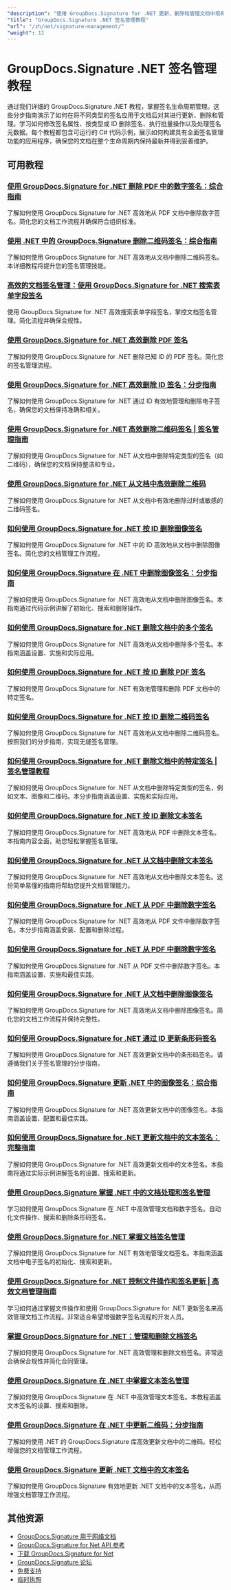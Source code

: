 ```yaml
---
"description": "使用 GroupDocs.Signature for .NET 更新、删除和管理文档中现有签名的完整教程。"
"title": "GroupDocs.Signature .NET 签名管理教程"
"url": "/zh/net/signature-management/"
"weight": 12
---
```


# GroupDocs.Signature .NET 签名管理教程

通过我们详细的 GroupDocs.Signature .NET 教程，掌握签名生命周期管理。这些分步指南演示了如何在将不同类型的签名应用于文档后对其进行更新、删除和管理。学习如何修改签名属性、按类型或 ID 删除签名、执行批量操作以及处理签名元数据。每个教程都包含可运行的 C# 代码示例，展示如何构建具有全面签名管理功能的应用程序，确保您的文档在整个生命周期内保持最新并得到妥善维护。

## 可用教程

### [使用 GroupDocs.Signature for .NET 删除 PDF 中的数字签名：综合指南](./delete-digital-signature-pdf-groupdocs-signature-net/)
了解如何使用 GroupDocs.Signature for .NET 高效地从 PDF 文档中删除数字签名。简化您的文档工作流程并确保符合组织标准。

### [使用 .NET 中的 GroupDocs.Signature 删除二维码签名：综合指南](./delete-qr-code-signatures-groupdocs-net/)
了解如何使用 GroupDocs.Signature for .NET 高效地从文档中删除二维码签名。本详细教程将提升您的签名管理技能。

### [高效的文档签名管理：使用 GroupDocs.Signature for .NET 搜索表单字段签名](./document-signature-management-groupdocs-net/)
使用 GroupDocs.Signature for .NET 高效搜索表单字段签名，掌控文档签名管理。简化流程并确保合规性。

### [使用 GroupDocs.Signature for .NET 高效删除 PDF 签名](./delete-pdf-signatures-groupdocs-dotnet/)
了解如何使用 GroupDocs.Signature for .NET 删除已知 ID 的 PDF 签名。简化您的签名管理流程。

### [使用 GroupDocs.Signature for .NET 高效删除 ID 签名：分步指南](./delete-signature-id-groupdocs-signature-net/)
了解如何使用 GroupDocs.Signature for .NET 通过 ID 有效地管理和删除电子签名，确保您的文档保持准确和相关。

### [使用 GroupDocs.Signature for .NET 高效删除二维码签名 | 签名管理指南](./delete-qr-code-signatures-groupdocs-signature-dotnet/)
了解如何使用 GroupDocs.Signature for .NET 从文档中删除特定类型的签名（如二维码），确保您的文档保持整洁和专业。

### [使用 GroupDocs.Signature for .NET 从文档中高效删除二维码](./delete-qr-codes-groupdocs-signature-net/)
了解如何使用 GroupDocs.Signature for .NET 从文档中有效地删除过时或敏感的二维码签名。

### [如何使用 GroupDocs.Signature for .NET 按 ID 删除图像签名](./delete-image-signatures-by-id-groupdocs-signature-dotnet/)
了解如何使用 GroupDocs.Signature for .NET 中的 ID 高效地从文档中删除图像签名。简化您的文档管理工作流程。

### [如何使用 GroupDocs.Signature 在 .NET 中删除图像签名：分步指南](./delete-image-signatures-groupdocs-net/)
了解如何使用 GroupDocs.Signature for .NET 高效地从文档中删除图像签名。本指南通过代码示例讲解了初始化、搜索和删除操作。

### [如何使用 GroupDocs.Signature for .NET 删除文档中的多个签名](./delete-multiple-signatures-groupdocs-dotnet/)
了解如何使用 GroupDocs.Signature for .NET 高效地从文档中删除多个签名。本指南涵盖设置、实施和实际应用。

### [如何使用 GroupDocs.Signature for .NET 按 ID 删除 PDF 签名](./delete-pdf-signatures-id-groupdocs-signature-net/)
了解如何使用 GroupDocs.Signature for .NET 有效地管理和删除 PDF 文档中的特定签名。

### [如何使用 GroupDocs.Signature for .NET 按 ID 删除二维码签名](./groupdocs-signature-net-delete-qr-code-signatures/)
了解如何使用 GroupDocs.Signature for .NET 高效地从文档中删除二维码签名。按照我们的分步指南，实现无缝签名管理。

### [如何使用 GroupDocs.Signature for .NET 删除文档中的特定签名 | 签名管理教程](./delete-specific-signatures-groupdocs-dotnet/)
了解如何使用 GroupDocs.Signature for .NET 从文档中删除特定类型的签名，例如文本、图像和二维码。本分步指南涵盖设置、实施和实际应用。

### [如何使用 GroupDocs.Signature for .NET 按 ID 删除文本签名](./delete-text-signature-by-id-groupdocs-signature-dotnet/)
了解如何使用 GroupDocs.Signature for .NET 高效地从 PDF 中删除文本签名。本指南内容全面，助您轻松掌握签名管理。

### [如何使用 GroupDocs.Signature for .NET 从文档中删除文本签名](./delete-text-signature-groupdocs-dotnet/)
了解如何使用 GroupDocs.Signature for .NET 高效地从文档中删除文本签名。这份简单易懂的指南将帮助您提升文档管理能力。

### [如何使用 GroupDocs.Signature for .NET 从 PDF 中删除数字签名](./remove-digital-signatures-groupdocs-dotnet-pdf/)
了解如何使用 GroupDocs.Signature for .NET 高效地从 PDF 文件中删除数字签名。本分步指南涵盖安装、配置和删除过程。

### [如何使用 GroupDocs.Signature for .NET 从 PDF 中删除数字签名](./remove-digital-signatures-groupdocs-signature-net/)
了解如何使用 GroupDocs.Signature for .NET 从 PDF 文件中删除数字签名。本指南涵盖设置、实施和最佳实践。

### [如何使用 GroupDocs.Signature for .NET 从文档中删除图像签名](./remove-image-signatures-groupdocs-dotnet/)
了解如何使用 GroupDocs.Signature for .NET 高效地从文档中删除图像签名。简化您的文档工作流程并保持完整性。

### [如何使用 GroupDocs.Signature for .NET 通过 ID 更新条形码签名](./update-barcode-signatures-groupdocs-signature-net/)
了解如何使用 GroupDocs.Signature for .NET 高效更新文档中的条形码签名。请遵循我们关于签名管理的分步指南。

### [如何使用 GroupDocs.Signature 更新 .NET 中的图像签名：综合指南](./update-image-signatures-groupdocs-signature-net/)
了解如何使用 GroupDocs.Signature for .NET 高效更新文档中的图像签名。本指南涵盖设置、配置和最佳实践。

### [如何使用 GroupDocs.Signature for .NET 更新文档中的文本签名：完整指南](./update-text-signatures-groupdocs-dotnet/)
了解如何使用 GroupDocs.Signature for .NET 高效更新文档中的文本签名。本指南将通过实际示例讲解签名的设置、搜索和更新。

### [使用 GroupDocs.Signature 掌握 .NET 中的文档处理和签名管理](./master-document-handling-signature-management-dotnet/)
学习如何使用 GroupDocs.Signature 在 .NET 中高效管理文档和数字签名。自动化文件操作、搜索和删除条形码签名。

### [使用 GroupDocs.Signature for .NET 掌握文档签名管理](./groupdocs-signature-net-master-document-signature-management/)
了解如何使用 GroupDocs.Signature for .NET 有效地管理文档签名。本指南涵盖文档中电子签名的初始化、搜索和更新。

### [使用 GroupDocs.Signature for .NET 控制文件操作和签名更新 | 高效文档管理指南](./master-file-operations-update-signatures-groupdocs-net/)
学习如何通过掌握文件操作和使用 GroupDocs.Signature for .NET 更新签名来高效管理文档工作流程。非常适合希望增强数字签名流程的开发人员。

### [掌握 GroupDocs.Signature for .NET：管理和删除文档签名](./groupdocs-signature-dotnet-manage-delete-sig/)
了解如何使用 GroupDocs.Signature for .NET 高效管理和删除文档签名。非常适合确保合规性并简化合同管理。

### [使用 GroupDocs.Signature 在 .NET 中掌握文本签名管理](./master-text-signature-management-dotnet-groupdocs/)
了解如何使用 GroupDocs.Signature 在 .NET 中高效管理文本签名。本教程涵盖文本签名的设置、搜索和删除。

### [使用 GroupDocs.Signature 在 .NET 中更新二维码：分步指南](./update-qr-codes-groupdocs-signature-net/)
了解如何使用 .NET 的 GroupDocs.Signature 库高效更新文档中的二维码。轻松增强您的文档管理工作流程。

### [使用 GroupDocs.Signature 更新 .NET 文档中的文本签名](./update-text-signatures-groupdocs-signature-net/)
了解如何使用 GroupDocs.Signature 有效地更新 .NET 文档中的文本签名，从而增强文档管理工作流程。

## 其他资源

- [GroupDocs.Signature 用于网络文档](https://docs.groupdocs.com/signature/net/)
- [GroupDocs.Signature for Net API 参考](https://reference.groupdocs.com/signature/net/)
- [下载 GroupDocs.Signature for Net](https://releases.groupdocs.com/signature/net/)
- [GroupDocs.Signature 论坛](https://forum.groupdocs.com/c/signature)
- [免费支持](https://forum.groupdocs.com/)
- [临时执照](https://purchase.groupdocs.com/temporary-license/)